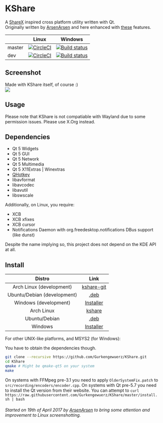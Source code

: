 # KShare
A [ShareX](https://getsharex.com/) inspired cross platform utility written with Qt.  
Originally written by [ArsenArsen](https://github.com/ArsenArsen) and here enhanced with [these](https://github.com/Gurkengewuerz/KShare/projects/1) features.

|  | Linux | Windows |
|--------|-------------------------------------------------------------------------------------------------------------------------------------------------|----------------------------------------------------------------------------------------------------------------------------------------------------------------------------|
| master | [![CircleCI](https://circleci.com/gh/Gurkengewuerz/KShare/tree/master.svg?style=svg)](https://circleci.com/gh/Gurkengewuerz/KShare/tree/master) | [![Build status](https://ci.appveyor.com/api/projects/status/ujxmg1dk7f5p8ijh/branch/master?svg=true)](https://ci.appveyor.com/project/Gurkengewuerz/kshare/branch/master) |
| dev | [![CircleCI](https://circleci.com/gh/Gurkengewuerz/KShare/tree/dev.svg?style=svg)](https://circleci.com/gh/Gurkengewuerz/KShare/tree/dev) | [![Build status](https://ci.appveyor.com/api/projects/status/ujxmg1dk7f5p8ijh/branch/dev?svg=true)](https://ci.appveyor.com/project/Gurkengewuerz/kshare/branch/dev) |

## Screenshot
Made with KShare itself, of course :)  
![](https://i.imgur.com/oJrCNkq.png)

## Usage
Please note that KShare is not compatiable with Wayland due to some permission issues. Please use X.Org instead.

## Dependencies
* Qt 5 Widgets
* Qt 5 GUI
* Qt 5 Network
* Qt 5 Multimedia
* Qt 5 X11Extras | Winextras
* [QHotkey](https://github.com/Skycoder42/QHotkey)
* libavformat
* libavcodec
* libavutil
* libswscale

Additionally, on Linux, you require:
* XCB
* XCB xfixes
* XCB cursor
* Notifications Daemon with org.freedesktop.notifications DBus support (like dunst)

Despite the name implying so, this project does not depend on the KDE API at all.

## Install
|Distro|Link|
|:----:|:--:|
|Arch Linux (development)|[kshare-git](https://github.com/Gurkengewuerz/KShare/blob/master/packages/arch/KShare/PKGBUILD)|
|Ubuntu/Debian (development)|[.deb](https://circleci.com/gh/Gurkengewuerz/KShare/tree/dev)|
|Windows (development)|[Installer](https://ci.appveyor.com/project/Gurkengewuerz/kshare/branch/dev/artifacts)|
|Arch Linux |[kshare](https://github.com/Gurkengewuerz/KShare/blob/master/packages/arch/Stable-KShare/PKGBUILD)|
|Ubuntu/Debian |[.deb](https://circleci.com/gh/Gurkengewuerz/KShare/tree/master)|
|Windows |[Installer](https://ci.appveyor.com/project/Gurkengewuerz/kshare/branch/master/artifacts)|

For other UNIX-like platforms, and MSYS2 (for Windows):

You have to obtain the dependencies though.
```bash
git clone --recursive https://github.com/Gurkengewuerz/KShare.git
cd KShare
qmake # Might be qmake-qt5 on your system
make
```

On systems with FFMpeg pre-3.1 you need to apply `OlderSystemFix.patch` to `src/recording/encoders/encoder.cpp`.
On systems with Qt pre-5.7 you need to install the Qt version from their website.
You can attempt to `curl https://raw.githubusercontent.com/Gurkengewuerz/KShare/master/install.sh | bash`

###### Started on 19th of April 2017 by [ArsenArsen](https://github.com/ArsenArsen) to bring some attention and improvement to Linux screenshotting.
